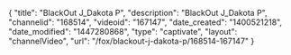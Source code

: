 {
    "title": "BlackOut J_Dakota P",
    "description": "BlackOut J_Dakota P",
    "channelid": "168514",
    "videoid": "167147",
    "date_created": "1400521218",
    "date_modified": "1447280868",
    "type": "captivate",
    "layout": "channelVideo",
    "url": "\/fox\/blackout-j-dakota-p\/168514-167147"
}